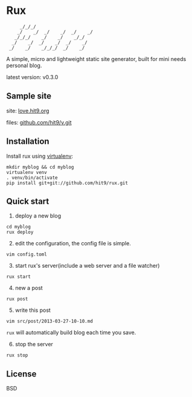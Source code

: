 Rux
===

```
     _/_/_/
    _/    _/  _/    _/  _/    _/
   _/_/_/    _/    _/    _/_/
  _/    _/  _/    _/  _/    _/
 _/    _/    _/_/_/  _/    _/
```


A simple, micro and lightweight static site generator, built for mini needs personal blog.

latest version: v0.3.0

Sample site
-----------

site: [love.hit9.org](http://love.hit9.org)

files: [github.com/hit9/v.git](https://github.com/hit9/v.git)

Installation
------------

Install rux using [virtualenv](http://www.virtualenv.org/):

    mkdir myblog && cd myblog
    virtualenv venv
    . venv/bin/activate
    pip install git+git://github.com/hit9/rux.git

Quick start
-----------

1. deploy a new blog

  ```
  cd myblog
  rux deploy
  ```

2. edit the configuration, the config file is simple.

  ```
  vim config.toml
  ```

3. start rux's server(include a web server and a file watcher)

  ```
  rux start
  ```

4. new a post

  ```
  rux post
  ```

5. write this post

  ```
  vim src/post/2013-03-27-10-10.md
  ```

  `rux` will automatically build blog each time you save.

6. stop the server

  ```
  rux stop
  ```

License
-------

BSD
